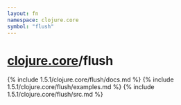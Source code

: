 ```yaml
---
layout: fn
namespace: clojure.core
symbol: "flush"
---
```


# [clojure.core](../)/flush

{% include 1.5.1/clojure.core/flush/docs.md %}
{% include 1.5.1/clojure.core/flush/examples.md %}
{% include 1.5.1/clojure.core/flush/src.md %}

